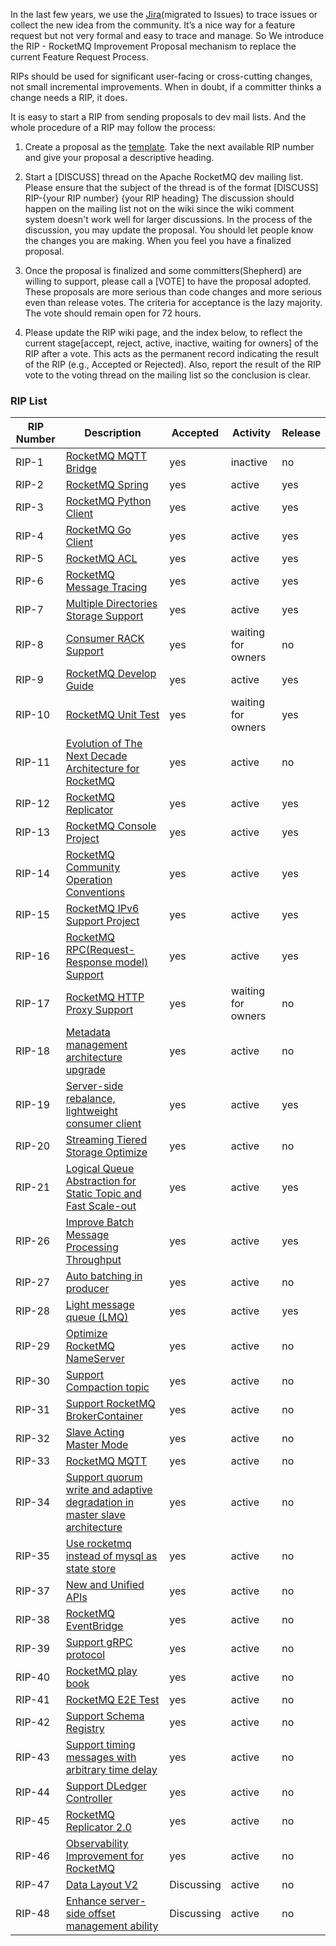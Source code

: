 In the last few years, we use the [Jira](https://issues.apache.org/jira/projects/ROCKETMQ)(migrated to Issues) to trace issues or collect the new idea from the community. It’s a nice way for a feature request but not very formal and easy to trace and manage. So We introduce the RIP - RocketMQ Improvement Proposal mechanism to replace the current Feature Request Process. 

RIPs should be used for significant user-facing or cross-cutting changes, not small incremental improvements. When in doubt, if a committer thinks a change needs a RIP, it does. 

It is easy to start a RIP from sending proposals to dev mail lists. And the whole procedure of a RIP may follow the process:

1. Create a proposal as the [template](https://docs.google.com/document/d/19JssoEGnNp1x9MoXVMoeGCWSBnBdyv97FuGcIH1fV1g/edit). Take the next available RIP number and give your proposal a descriptive heading. 

2. Start a [DISCUSS] thread on the Apache RocketMQ dev mailing list. Please ensure that the subject of the thread is of the format [DISCUSS] RIP-{your RIP number} {your RIP heading} The discussion should happen on the mailing list not on the wiki since the wiki comment system doesn't work well for larger discussions. In the process of the discussion, you may update the proposal. You should let people know the changes you are making. When you feel you have a finalized proposal.

3. Once the proposal is finalized and some committers(Shepherd) are willing to support, please call a [VOTE] to have the proposal adopted. These proposals are more serious than code changes and more serious even than release votes. The criteria for acceptance is the lazy majority. The vote should remain open for 72 hours.

4. Please update the RIP wiki page, and the index below, to reflect the current stage[accept, reject, active, inactive, waiting for owners] of the RIP after a vote. This acts as the permanent record indicating the result of the RIP (e.g., Accepted or Rejected). Also, report the result of the RIP vote to the voting thread on the mailing list so the conclusion is clear.


### RIP List

| RIP Number |Description| Accepted | Activity |Release|
| ------ | ------ | ------ |------ |------ |
| RIP-1|[RocketMQ MQTT Bridge](https://github.com/apache/rocketmq/wiki/RIP-1-MQTT-Bridge)| yes| inactive | no |
| RIP-2 |[RocketMQ Spring](https://github.com/apache/rocketmq/wiki/RIP-2-RocketMQ-Spring) | yes|active|yes|
| RIP-3 |[RocketMQ Python Client](https://github.com/apache/rocketmq/wiki/RIP-3-RocketMQ-Python-Client) | yes|active|yes|
| RIP-4 | [RocketMQ Go Client](https://github.com/apache/rocketmq/wiki/RIP-4-RocketMQ-Go-Client)|yes |active|yes|
| RIP-5 | [RocketMQ ACL](https://github.com/apache/rocketmq/wiki/RIP-5-RocketMQ-ACL)| yes|active|yes|
| RIP-6 | [RocketMQ Message Tracing](https://github.com/apache/rocketmq/wiki/RIP-6-Message-Trace)|yes|active|yes|
| RIP-7 |[Multiple Directories Storage Support](https://github.com/apache/rocketmq/wiki/RIP-7-Multiple-Directories-Storage-Support) |yes|active|yes|
| RIP-8 |[Consumer RACK Support](https://github.com/apache/rocketmq/wiki/RIP-8-Consumer-RACK-Support) |yes |waiting for owners|no|
| RIP-9 |[RocketMQ Develop Guide](https://github.com/apache/rocketmq/wiki/RIP-9-RocketMQ-Developer-Guide) |yes |active|yes|
| RIP-10 |[RocketMQ Unit Test](https://github.com/apache/rocketmq/wiki/RIP-10-RocketMQ-Unit-Test) |yes |waiting for owners|yes|
| RIP-11 |[Evolution of The Next Decade Architecture for RocketMQ](https://github.com/apache/rocketmq/wiki/RIP-11-Evolution-of-The-Next-Decade-Architecture-for-RocketMQ) |yes |active|no|
| RIP-12 |[RocketMQ Replicator](https://github.com/apache/rocketmq/wiki/RIP-12-Message-Connector) |yes |active|yes|
| RIP-13 |[RocketMQ Console Project](https://github.com/apache/rocketmq/wiki/RIP-13-RocketMQ-Console-Project) |yes |active|yes|
| RIP-14 |[RocketMQ Community Operation Conventions](https://github.com/apache/rocketmq/wiki/RIP-14-RocketMQ-Community-Operation-Conventions) |yes |active|yes|
| RIP-15 |[RocketMQ IPv6 Support Project](https://github.com/apache/rocketmq/wiki/RIP-15-RocketMQ-IPv6-Support-Project) |yes |active|yes|
| RIP-16 |[RocketMQ RPC(Request-Response model) Support](https://github.com/apache/rocketmq/wiki/RIP-16-RocketMQ-RPC(Request-Response-model)-Support) |yes |active|yes|
| RIP-17 |[RocketMQ HTTP Proxy Support](https://github.com/apache/rocketmq/wiki/RIP-17-RocketMQ-HTTP-Proxy-Support) |yes |waiting for owners|no|
| RIP-18 |[Metadata management architecture upgrade](https://github.com/apache/rocketmq/wiki/RIP-18-Metadata-management-architecture-upgrade) |yes|active|no|
| RIP-19 |[Server-side rebalance,  lightweight consumer client](https://github.com/apache/rocketmq/wiki/%5BRIP-19%5D-Server-side-rebalance,--lightweight-consumer-client-support) |yes|active|yes|
| RIP-20 |[Streaming Tiered Storage Optimize](https://github.com/apache/rocketmq/wiki/RIP-20-Streaming-Tiered-Storage-Optimize) |yes|active|no|
| RIP-21 |[Logical Queue Abstraction for Static Topic and Fast Scale-out](https://github.com/apache/rocketmq/wiki/RIP-21-logical-queue-abstraction-for-static-topic-and-fast-scale-out) |yes|active|yes|
| RIP-26 |[Improve Batch Message Processing Throughput](https://github.com/apache/rocketmq/wiki/RIP-26-Improve-Batch-Message-Processing-Throughput) |yes|active|yes|
| RIP-27 |[Auto batching in producer](https://github.com/apache/rocketmq/wiki/RIP-27-Auto-batching-in-producer) |yes|active|no|
| RIP-28 |[Light message queue (LMQ)](https://github.com/apache/rocketmq/wiki/RIP-28-Light-message-queue-(LMQ)) |yes|active|yes|
| RIP-29 |[Optimize RocketMQ NameServer](https://github.com/apache/rocketmq/wiki/RIP-29-Optimize-RocketMQ-NameServer) |yes|active|no|
| RIP-30 |[Support Compaction topic](https://github.com/apache/rocketmq/wiki/RIP-30-Support-Compaction-topic) |yes|active|no|
| RIP-31 |[Support RocketMQ BrokerContainer](https://github.com/apache/rocketmq/wiki/RIP-31-Support-RocketMQ-BrokerContainer) |yes|active|no|
| RIP-32 |[Slave Acting Master Mode](https://github.com/apache/rocketmq/wiki/RIP-32-Slave-Acting-Master-Mode) |yes|active|no|
| RIP-33 |[RocketMQ MQTT](https://github.com/apache/rocketmq/wiki/RIP-33-RocketMQ-MQTT) |yes|active|no|
| RIP-34 |[Support quorum write and adaptive degradation in master slave architecture](https://github.com/apache/rocketmq/wiki/RIP-34-Support-quorum-write-and-adaptive-degradation-in-master-slave-architecture) |yes|active|no|
| RIP-35 |[Use rocketmq instead of mysql as state store](https://shimo.im/docs/pjDRKHqtdQC9RWCg) |yes|active|no|
| RIP-37 |[New and Unified APIs](https://shimo.im/docs/m5kv92OeRRU8olqX) |yes|active|no|
| RIP-38 |[RocketMQ EventBridge](https://docs.google.com/document/d/1RWPeORHY_-ukq8qs1a1lH80fH8vSQ44U1R9xbxgEX_c/) |yes|active|no|
| RIP-39 |[Support gRPC protocol](https://shimo.im/docs/gXqmeEPYgdUw5bqo) |yes|active|no|
| RIP-40 |[RocketMQ play book](https://shimo.im/docs/EXvRnkuM5joy8d0E) |yes|active|no|
| RIP-41 |[RocketMQ E2E Test](https://github.com/apache/rocketmq/wiki/RIP-41-RocketMQ-E2E-Test) |yes|active|no|
| RIP-42 |[Support Schema Registry](https://github.com/apache/rocketmq/wiki/RIP-42-Support-Schema-Registry) |yes|active|no|
| RIP-43 |[Support timing messages with arbitrary time delay](https://shimo.im/docs/gXqme9PKKpIeD7qo/read) |yes|active|no|
| RIP-44 |[Support DLedger Controller](https://github.com/apache/rocketmq/wiki/RIP-44-Support-DLedger-Controller) |yes|active|no|
| RIP-45 |[RocketMQ Replicator 2.0](https://github.com/apache/rocketmq/wiki/RIP-45-RocketMQ-Replicator-2.0) |yes|active|no|
| RIP-46 |[Observability Improvement for RocketMQ](https://github.com/apache/rocketmq/wiki/RIP-46-Observability-improvement-for-RocketMQ) |yes|active|no|
| RIP-47 |[Data Layout V2](https://github.com/apache/rocketmq/wiki/RIP-47-Data-Layout-V2) |Discussing|active|no|
| RIP-48 |[Enhance server-side offset management ability](https://github.com/apache/rocketmq/wiki/RIP-48-Enhance-server-side-offset-management-ability) |Discussing|active|no|




